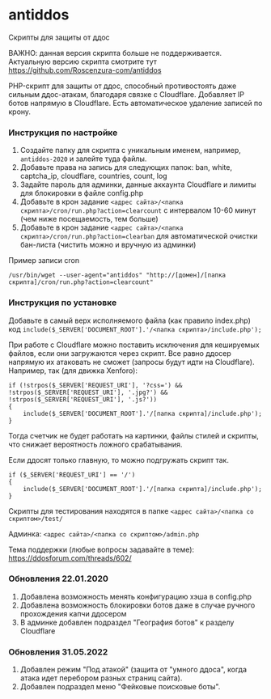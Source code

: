 # antiddos
Скрипты для защиты от ддос

ВАЖНО: данная версия скрипта больше не поддерживается. Актуальную версию скрипта смотрите тут https://github.com/Roscenzura-com/antiddos

PHP-скрипт для защиты от ддос, способный противостоять даже сильным ддос-атакам, благодаря связке с Cloudflare.
Добавляет IP ботов напрямую в Cloudflare. Есть автоматическое удаление записей по крону.  

### Инструкция по настройке

1. Создайте папку для скрипта с уникальным именем, например, `antiddos-2020` и залейте туда файлы.   
2. Добавьте права на запись для следующих папок: ban, white, captcha_ip, cloudflare, countries, count, log
3. Задайте пароль для админки, данные аккаунта Cloudflare и лимиты для блокировки в файле config.php
4. Добавьте в крон задание `<адрес сайта>/<папка скрипта>/cron/run.php?action=clearcount` с интервалом 10-60 минут (чем ниже посещаемость, тем больше)
5. Добавьте в крон задание `<адрес сайта>/<папка скрипта>/cron/run.php?action=clearban` для автоматической очистки бан-листа (чистить можно и вручную из админки)

Пример записи cron
```
/usr/bin/wget --user-agent="antiddos" "http://[домен]/[папка скрипта]/cron/run.php?action=clearcount"
```

### Инструкция по установке 

Добавьте в самый верх исполняемого файла (как правило index.php) код `include($_SERVER['DOCUMENT_ROOT'].'/<папка скрипта>/include.php');`

При работе с Cloudflare можно поставить исключения для кешируемых файлов, если они загружаются через скрипт. Все равно ддосер напрямую их атаковать не сможет (запросы будут идти на Cloudflare). 
Например, так (для движка Xenforo):
```
if (!strpos($_SERVER['REQUEST_URI'], '?css=') && !strpos($_SERVER['REQUEST_URI'], '.jpg?') && !strpos($_SERVER['REQUEST_URI'], '.js?'))
{
	include($_SERVER['DOCUMENT_ROOT'].'/[папка скрипта]/include.php');
}
```
Тогда счетчик не будет работать на картинки, файлы стилей и скрипты, что снижает вероятность ложного срабатывания. 

Если ддосят только главную, то можно подгружать скрипт так.
```
if ($_SERVER['REQUEST_URI'] == '/')
{
	include($_SERVER['DOCUMENT_ROOT'].'/[папка скрипта]/include.php');
}
```

Скрипты для тестирования находятся в папке `<адрес сайта>/<папка со скриптом>/test/`

Админка: `<адрес сайта>/<папка со скриптом>/admin.php`

Тема поддержки (любые вопросы задавайте в теме): https://ddosforum.com/threads/602/

### Обновления 22.01.2020

1. Добавлена возможность менять конфигурацию хэша в config.php
2. Добавлена возможность блокировки ботов даже в случае ручного прохождения капчи ддосером
3. В админке добавлен подраздел "География ботов" к разделу Cloudflare

### Обновления 31.05.2022

1. Добавлен режим "Под атакой" (защита от "умного ддоса", когда атака идет перебором разных страниц сайта).  
2. Добавлен подраздел меню "Фейковые поисковые боты".
